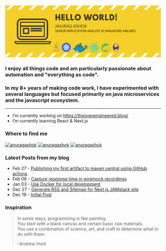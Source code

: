 ![](./banner.svg)

### I enjoy all things code and am particularly passionate about automation and "everything as code". 
### In my 8+ years of making code work, I have experimented with several languages but focused primarily on java microservices and the javascript ecosystem.

---

- I’m currently working on https://theoverengineered.blog/ 
- I’m currently learning React & Next.js 
  
### Where to find me  

<p align="left">
<a href="https://linkedin.com/in/anuragashok" target="blank"><img align="center" src="https://cdn.jsdelivr.net/npm/simple-icons@3.0.1/icons/linkedin.svg" alt="anuragashok" height="45" width="60" /></a>
<a href="https://medium.com/anuragashok" target="blank"><img align="center" src="https://cdn.jsdelivr.net/npm/simple-icons@3.0.1/icons/medium.svg" alt="anuragashok" height="45" width="60" /></a>
 <a href="https://dev.to/anuragashok" target="blank"><img align="center" src="https://cdn.jsdelivr.net/npm/simple-icons@3.0.1/icons/dev-dot-to.svg" alt="anuragashok" height="45" width="60" /></a>
</p>

### Latest Posts from my blog
<!-- feed start -->
- Feb 27 - [Publishing my first artifact to maven central using GitHub actions](https://theoverengineered.blog/posts/publishing-my-first-artifact-to-maven-central-using-github-actions)
- Feb 06 - [Capture response time in wiremock recordings](https://theoverengineered.blog/posts/capture-response-time-in-wiremock-recordings)
- Jan 03 - [Use Docker for local development](https://theoverengineered.blog/posts/use-docker-for-local-development)
- Dec 27 - [Generate RSS and Sitemap for Next.js JAMstack site](https://theoverengineered.blog/posts/generate-rss-and-sitemap-for-nextjs-jamstack-site)
- Dec 19 - [Initial Post](https://theoverengineered.blog/posts/initial-post)
<!-- feed end -->

### Inspiration

> In some ways, programming is like painting.   
> You start with a blank canvas and certain basic raw materials.  
> You use a combination of science, art, and craft to determine what to do with them. 
>  
> -Andrew Hunt                                  

